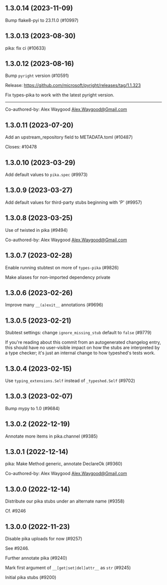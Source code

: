 ## 1.3.0.14 (2023-11-09)

Bump flake8-pyi to 23.11.0 (#10997)

## 1.3.0.13 (2023-08-30)

pika: fix ci (#10633)

## 1.3.0.12 (2023-08-16)

Bump `pyright` version (#10591)

Release: https://github.com/microsoft/pyright/releases/tag/1.1.323

Fix types-pika to work with the latest pyright version.

---------

Co-authored-by: Alex Waygood <Alex.Waygood@Gmail.com>

## 1.3.0.11 (2023-07-20)

Add an upstream_repository field to METADATA.toml (#10487)

Closes: #10478

## 1.3.0.10 (2023-03-29)

Add default values to `pika.spec` (#9973)

## 1.3.0.9 (2023-03-27)

Add default values for third-party stubs beginning with 'P' (#9957)

## 1.3.0.8 (2023-03-25)

Use of twisted in pika (#9494)

Co-authored-by: Alex Waygood <Alex.Waygood@Gmail.com>

## 1.3.0.7 (2023-02-28)

Enable running stubtest on more of `types-pika` (#9826)

Make aliases for non-imported dependency private

## 1.3.0.6 (2023-02-26)

Improve many `__(a)exit__` annotations (#9696)

## 1.3.0.5 (2023-02-21)

Stubtest settings: change `ignore_missing_stub` default to `false` (#9779)

If you're reading about this commit from an autogenerated changelog entry, this should have no user-visible impact on how the stubs are interpreted by a type checker; it's just an internal change to how typeshed's tests work.

## 1.3.0.4 (2023-02-15)

Use `typing_extensions.Self` instead of `_typeshed.Self` (#9702)

## 1.3.0.3 (2023-02-07)

Bump mypy to 1.0 (#9684)

## 1.3.0.2 (2022-12-19)

Annotate more items in pika.channel (#9385)

## 1.3.0.1 (2022-12-14)

pika: Make Method generic, annotate DeclareOk (#9360)

Co-authored-by: Alex Waygood <Alex.Waygood@Gmail.com>

## 1.3.0.0 (2022-12-14)

Distribute our pika stubs under an alternate name (#9358)

Cf. #9246

## 1.3.0.0 (2022-11-23)

Disable pika uploads for now (#9257)

See #9246.

Further annotate pika (#9240)

Mark first argument of `__[get|set|del]attr__` as `str` (#9245)

Initial pika stubs (#9200)


